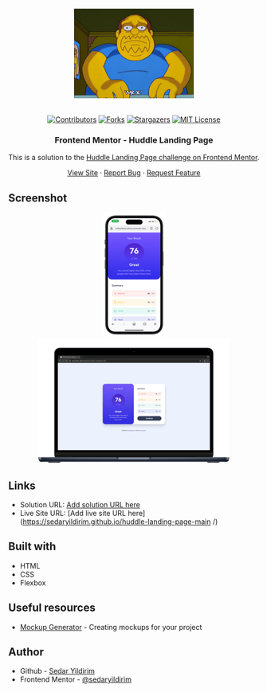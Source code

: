 <br />
<div align="center">
    <img src="./assets/images/200w.gif" alt="Logo">
  </a>
  <br />
  <br />

[![Contributors][contributors-shield]][contributors-url]
[![Forks][forks-shield]][forks-url]
[![Stargazers][stars-shield]][stars-url]
[![MIT License][license-shield]][license-url]

<h3 align="center">Frontend Mentor - Huddle Landing Page</h3>

This is a solution to the [Huddle Landing Page challenge on Frontend Mentor](https://www.frontendmentor.io/challenges/huddle-landing-page-with-a-single-introductory-section-B_2Wvxgi0/hub).

  <p align="center">   
    <a href="https://sedaryildirim.github.io/huddle-landing-page-main /">View Site</a>
    ·
    <a href="https://github.com/sedaryildirim/huddle-landing-page-main /issues">Report Bug</a>
    ·
    <a href="https://github.com/sedaryildirim/huddle-landing-page-main /issues">Request Feature</a>
  </p>
</div>


## Screenshot

<div align="center">

![Mobile](./assets/images/mobile.png)
![Desktop](./assets/images/desktop.png)
</div>

## Links

- Solution URL: [Add solution URL here](https://github.com/sedaryildirim/huddle-landing-page-main )
- Live Site URL: [Add live site URL here](https://sedaryildirim.github.io/huddle-landing-page-main /)

## Built with

- HTML
- CSS
- Flexbox

## Useful resources

- [Mockup Generator](https://mockuphone.com/) - Creating mockups for your project

## Author

- Github - [Sedar Yildirim](https://github.com/sedaryildirim)
- Frontend Mentor - [@sedaryildirim](https://www.frontendmentor.io/profile/sedaryildirim)

<!-- MARKDOWN LINKS & IMAGES -->
<!-- https://www.markdownguide.org/basic-syntax/#reference-style-links -->
[contributors-shield]: https://img.shields.io/github/contributors/sedaryildirim/huddle-landing-page-main.svg?style=for-the-badge
[contributors-url]: https://github.com/sedaryildirim/huddle-landing-page-main/graphs/contributors
[forks-shield]: https://img.shields.io/github/forks/sedaryildirim/huddle-landing-page-main.svg?style=for-the-badge
[forks-url]: https://github.com/sedaryildirim/huddle-landing-page-main/network/members
[stars-shield]: https://img.shields.io/github/stars/sedaryildirim/huddle-landing-page-main.svg?style=for-the-badge
[stars-url]: https://github.com/sedaryildirim/huddle-landing-page-main/stargazers
[license-shield]: https://img.shields.io/github/license/sedaryildirim/huddle-landing-page-main.svg?style=for-the-badge
[license-url]: https://github.com/sedaryildirim/huddle-landing-page-main/blob/main/LICENSE.txt
[product-screenshot]: imgs/screenshot.png
